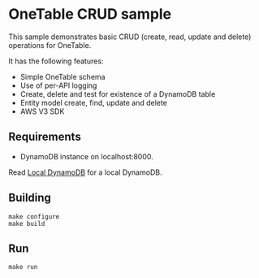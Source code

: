 OneTable CRUD sample
===

This sample demonstrates basic CRUD (create, read, update and delete) operations for OneTable.

It has the following features:

* Simple OneTable schema
* Use of per-API logging
* Create, delete and test for existence of a DynamoDB table
* Entity model create, find, update and delete
* AWS V3 SDK

## Requirements

* DynamoDB instance on localhost:8000.

Read [Local DynamoDB](https://docs.aws.amazon.com/amazondynamodb/latest/developerguide/DynamoDBLocal.html) for a local DynamoDB.

## Building

```
make configure
make build
```

## Run

```
make run
```
